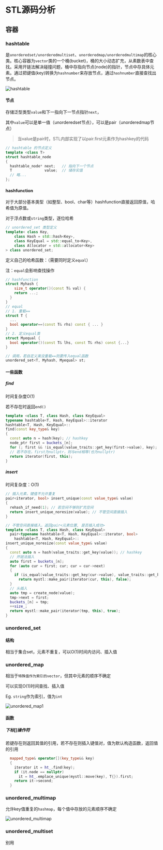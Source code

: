 # STL源码分析

## 容器

### hashtable

是`unorderedset/unorderedmultiset`、`unorderedmap/unorderedmultimap`的核心类。核心容器为`vector`类的一个桶(bucket)，桶的大小动态扩充，从素数表中查找。采用开链法解决碰撞问题，桶中存指向节点(node)的指针，节点中存具体元素。通过把键值(key)转换为`hashnumber`来存放节点，通过`hashnumber`直接查找出节点。

![hashtable](/Users/guosongnan/Desktop/working/notes/pic/hashtable.png)

#### 节点

存储泛型类型`value`和下一指向下一节点指针`next`，

其中`value`可以是单一值（unorderedset节点），可以是pair（unorderedmap节点）

> 当value是pair时，STL内部实现了以pair.first元素作为hashkey的代码

```c++
// hashtable 的节点定义
template <class T>
struct hashtable_node
{
  hashtable_node* next;   // 指向下一个节点
  T               value;  // 储存实值
  // 略...
};
```

#### hashfunction

对于大部分基本类型（如整型、bool、char等）hashfunction直接返回原值，哈希值为原值。

对于浮点数或`string`类型，逐位哈希

```c++
// unordered_set 类型定义
template< class Key,
    class Hash = std::hash<Key>,
    class KeyEqual = std::equal_to<Key>,
    class Allocator = std::allocator<Key>
> class unordered_set;
```

定义自己的哈希函数：（需要同时定义`equal`）

注：`equal`会影响查找操作

```c++
// hashfunction
struct Myhash {
 	size_t operator()(const T& val) {
    return ...;
  }
}
// equal
// 1. 重载==
struct T {
  ...
  bool operator==(const T& rhs) const { ... }
}
// 2. 定义equal类
struct Myequal {
  bool operator()(const T& lhs, const T& rhs) const {...}
}

// 调用，若自定义类没重载==则要传入equal函数
unordered_set<T, Myhash, Myequal> st; 
```



#### 一些函数

##### find

时间复杂度O(1)

若不存在时返回`end()`

```c++
template <class T, class Hash, class KeyEqual>
typename hashtable<T, Hash, KeyEqual>::iterator
hashtable<T, Hash, KeyEqual>::
find(const key_type& key)
{
  const auto n = hash(key); // hashkey
  node_ptr first = buckets_[n];
  for (; first && !is_equal(value_traits::get_key(first->value), key); first = first->next) {}
  // 若不存在，first为nullptr，则与end相等(也为nullptr)
  return iterator(first, this); 
}
```

##### insert

时间复杂度：O(1)

```c++
// 插入元素，键值不允许重复
pair<iterator, bool> insert_unique(const value_type& value)
{
  rehash_if_need(1); // 若空间不够则扩充空间
  return insert_unique_noresize(value); // 不管空间直接插入
}

// 不管空间直接插入，返回pair<元素位置, 是否插入成功>
template <class T, class Hash, class KeyEqual>
  pair<typename hashtable<T, Hash, KeyEqual>::iterator, bool>
    hashtable<T, Hash, KeyEqual>::
insert_unique_noresize(const value_type& value)
{
  const auto n = hash(value_traits::get_key(value)); // hashkey
  // 开链法插入
  auto first = buckets_[n];
  for (auto cur = first; cur; cur = cur->next)
  {
    if (is_equal(value_traits::get_key(cur->value), value_traits::get_key(value)))
      return mystl::make_pair(iterator(cur, this), false);
  }
  // 头插入
  auto tmp = create_node(value);  
  tmp->next = first;
  buckets_[n] = tmp;
  ++size_;
  return mystl::make_pair(iterator(tmp, this), true);
}
```

### unordered_set

#### 结构

相当于集合set，元素不重复，可以O(1)时间内访问、插入值

### unordered_map

相当于`特殊值作为索引的vector`，但其中元素的顺序不确定

可以实现O(1)时间查找、插入值

Eg. `string`作为索引，值为`int`

![unordered_map1](/Users/guosongnan/Desktop/working/notes/pic/unordered_map1.png)

#### 函数

##### 下标[]操作符

若键存在则返回其值的引用，若不存在则插入键值对，值为默认构造函数，返回值的引用

```c++
  mapped_type& operator[](key_type&& key)
  {
    iterator it = ht_.find(key);
    if (it.node == nullptr)
      it = ht_.emplace_unique(mystl::move(key), T{}).first;
    return it->second;
  }
```

### unordered_multimap

允许key值重复的`hashmap`，每个值中存放的元素顺序不确定

![unordered_multimap](/Users/guosongnan/Desktop/working/notes/pic/unordered_multimap.png)

### unordered_multiset

别用

